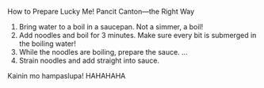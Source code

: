 How to Prepare Lucky Me! Pancit Canton—the Right Way
1. Bring water to a boil in a saucepan. Not a simmer, a boil!
2. Add noodles and boil for 3 minutes. Make sure every bit is submerged in the boiling water!
3. While the noodles are boiling, prepare the sauce. ...
4. Strain noodles and add straight into sauce.

Kainin mo hampaslupa! HAHAHAHA
